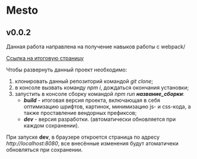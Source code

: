 # Mesto
## v0.0.2

Данная работа направлена на получение навыков работы с webpack/

[Ссылка на итоговую страницу](https://lenkaptichka.github.io/Mesto/)

Чтобы развернуть данный проект необходимо:
1. клонировать данный репозиторий командой *git clone*;
2. в консоле вызвать команду *npm i*, дождаться окончания установки;
3. запустить в консоле сборку командой *npm run* ***название_сборки***:
    - ***build*** - итоговая версия проекта, включающая в себя оптимизацию шрифтов, картинок, минимизацию js- и css-кода, а также проставление вендорных префиксов;
    - ***dev*** - версия разработки. (автоматически обновляется при каждом сохранении).

При запуске **dev**, в браузере откроется страница по адресу *http://localhost:8080*, все внесённые изменения будут атоматичеки обновляться при сохранении. 
